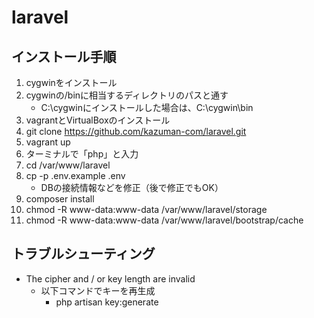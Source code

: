# laravel

## インストール手順

1. cygwinをインストール
2. cygwinの/binに相当するディレクトリのパスと通す
   - C:\cygwinにインストールした場合は、C:\cygwin\bin
3. vagrantとVirtualBoxのインストール
4. git clone https://github.com/kazuman-com/laravel.git
5. vagrant up
6. ターミナルで「php」と入力
7. cd /var/www/laravel
8. cp -p .env.example .env
   - DBの接続情報などを修正（後で修正でもOK）
9. composer install
10. chmod -R www-data:www-data /var/www/laravel/storage
11. chmod -R www-data:www-data /var/www/laravel/bootstrap/cache

## トラブルシューティング

* The cipher and / or key length are invalid
   - 以下コマンドでキーを再生成
      - php artisan key:generate